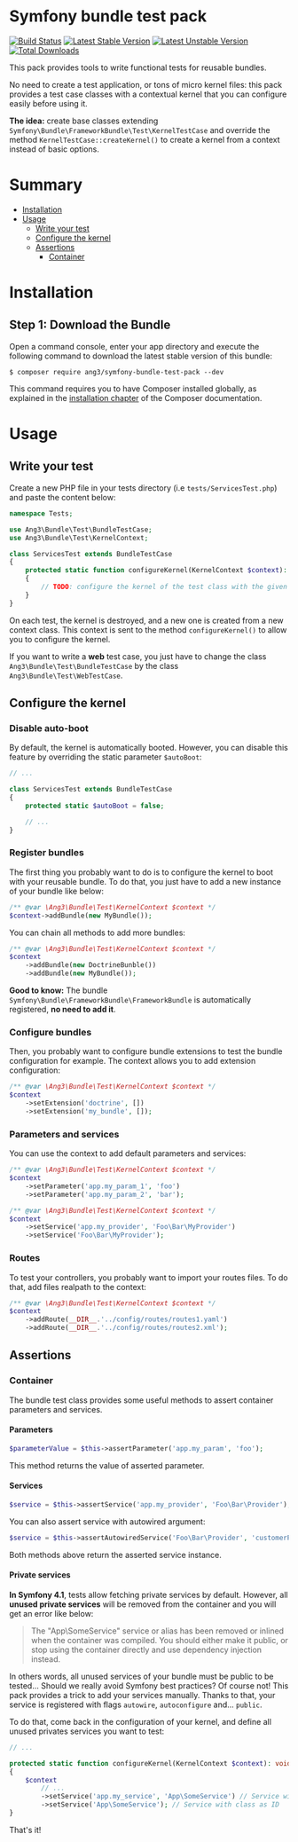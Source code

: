 Symfony bundle test pack
========================

[![Build Status](https://travis-ci.org/Ang3/symfony-bundle-test-pack.svg?branch=master)](https://travis-ci.org/Ang3/symfony-bundle-test-pack) 
[![Latest Stable Version](https://poser.pugx.org/ang3/symfony-bundle-test-pack/v/stable)](https://packagist.org/packages/ang3/symfony-bundle-test-pack) 
[![Latest Unstable Version](https://poser.pugx.org/ang3/symfony-bundle-test-pack/v/unstable)](https://packagist.org/packages/ang3/symfony-bundle-test-pack) 
[![Total Downloads](https://poser.pugx.org/ang3/symfony-bundle-test-pack/downloads)](https://packagist.org/packages/ang3/symfony-bundle-test-pack)

This pack provides tools to write functional tests for reusable bundles.

No need to create a test application, or 
tons of micro kernel files: this pack provides a test case classes with a contextual kernel 
that you can configure easily before using it.

**The idea:** create base classes extending ```Symfony\Bundle\FrameworkBundle\Test\KernelTestCase``` 
and override the method ```KernelTestCase::createKernel()``` to create a kernel from a context instead of basic options.

Summary
=======

- [Installation](#installation)
- [Usage](#usage)
    - [Write your test](#write-your-test)
    - [Configure the kernel](#configure-the-kernel)
    - [Assertions](#assertions)
        - [Container](#container)

Installation
============

Step 1: Download the Bundle
---------------------------

Open a command console, enter your app directory and execute the
following command to download the latest stable version of this bundle:

```console
$ composer require ang3/symfony-bundle-test-pack --dev
```

This command requires you to have Composer installed globally, as explained
in the [installation chapter](https://getcomposer.org/doc/00-intro.md)
of the Composer documentation.

Usage
=====

Write your test
---------------

Create a new PHP file in your tests directory (i.e ```tests/ServicesTest.php```)  and paste the content below:

```php
namespace Tests;

use Ang3\Bundle\Test\BundleTestCase;
use Ang3\Bundle\Test\KernelContext;

class ServicesTest extends BundleTestCase
{
    protected static function configureKernel(KernelContext $context): void
    {
        // TODO: configure the kernel of the test class with the given context instance.
    }
}
```

On each test, the kernel is destroyed, and a new one is created from a new context class. 
This context is sent to the method ```configureKernel()``` to allow you to configure the kernel.

If you want to write a **web** test case, you just have to change the class ```Ang3\Bundle\Test\BundleTestCase``` 
by the class ```Ang3\Bundle\Test\WebTestCase```.

Configure the kernel
--------------------

### Disable auto-boot

By default, the kernel is automatically booted. 
However, you can disable this feature by overriding the static parameter ```$autoBoot```:

```php
// ...

class ServicesTest extends BundleTestCase
{
    protected static $autoBoot = false;

    // ...
}
```

### Register bundles

The first thing you probably want to do is to configure the kernel to boot with your reusable bundle. 
To do that, you just have to add a new instance of your bundle like below:

```php
/** @var \Ang3\Bundle\Test\KernelContext $context */
$context->addBundle(new MyBundle());
```

You can chain all methods to add more bundles:

```php
/** @var \Ang3\Bundle\Test\KernelContext $context */
$context
    ->addBundle(new DoctrineBunble())
    ->addBundle(new MyBundle());
```

**Good to know:** 
The bundle ```Symfony\Bundle\FrameworkBundle\FrameworkBundle``` is automatically registered, **no need to add it**.

### Configure bundles

Then, you probably want to configure bundle extensions to test the bundle configuration for example. 
The context allows you to add extension configuration:

```php
/** @var \Ang3\Bundle\Test\KernelContext $context */
$context
    ->setExtension('doctrine', [])
    ->setExtension('my_bundle', []);
```

### Parameters and services

You can use the context to add default parameters and services:

```php
/** @var \Ang3\Bundle\Test\KernelContext $context */
$context
    ->setParameter('app.my_param_1', 'foo')
    ->setParameter('app.my_param_2', 'bar');
```

```php
/** @var \Ang3\Bundle\Test\KernelContext $context */
$context
    ->setService('app.my_provider', 'Foo\Bar\MyProvider')
    ->setService('Foo\Bar\MyProvider');
```

### Routes

To test your controllers, you probably want to import your routes files. 
To do that, add files realpath to the context:

```php
/** @var \Ang3\Bundle\Test\KernelContext $context */
$context
    ->addRoute(__DIR__.'../config/routes/routes1.yaml')
    ->addRoute(__DIR__.'../config/routes/routes2.xml');
```

Assertions
----------

### Container

The bundle test class provides some useful methods to assert container parameters and services.

#### Parameters

```php
$parameterValue = $this->assertParameter('app.my_param', 'foo');
```

This method returns the value of asserted parameter.

#### Services

```php
$service = $this->assertService('app.my_provider', 'Foo\Bar\Provider');
```

You can also assert service with autowired argument:

```php
$service = $this->assertAutowiredService('Foo\Bar\Provider', 'customerProvider');
```

Both methods above return the asserted service instance.

#### Private services

**In Symfony 4.1**, tests allow fetching private services by default. 
However, all **unused private services** will be removed from the container and you will get an error like below:

> The "App\SomeService" service or alias has been removed or inlined when the container
> was compiled. You should either make it public, or stop using the container directly
> and use dependency injection instead.

In others words, all unused services of your bundle must be public to be tested... 
Should we really avoid Symfony best practices? Of course not! This pack provides a trick to add your services manually. 
Thanks to that, your service is registered with flags ```autowire```, ```autoconfigure``` and... ```public```.

To do that, come back in the configuration of your kernel, and define all unused privates services you want to test:

```php
// ...

protected static function configureKernel(KernelContext $context): void
{
    $context
        // ...
        ->setService('app.my_service', 'App\SomeService') // Service with ID
        ->setService('App\SomeService'); // Service with class as ID
}
```

That's it!